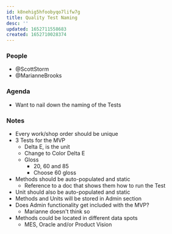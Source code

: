 ```yaml
---
id: k8nehig5hfoobyqo7lifw7g
title: Quality Test Naming
desc: ''
updated: 1652711558683
created: 1652710028374
---
```


### People
- @ScottStorm
- @MarianneBrooks

### Agenda
- Want to nail down the naming of the Tests

### Notes
- Every work/shop order should be unique
- 3 Tests for the MVP
  - Delta E, is the unit
  - Change to Color Delta E
  - Gloss
    - 20, 60 and 85
    - Choose 60 gloss 
- Methods should be auto-populated and static
  - Reference to a doc that shows them how to run the Test
- Unit should also be auto-populated and static
- Methods and Units will be stored in Admin section
- Does Admin functionality get included with the MVP? 
  - Marianne doesn't think so
- Methods could be located in different data spots
  - MES, Oracle and/or Product Vision